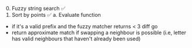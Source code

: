 0. Fuzzy string search ✅
1. Sort by points ✅
 a. Evaluate function
- if it's a valid prefix and the fuzzy matcher returns < 3 diff go
- return approximate match if swapping a neighbour is possible (i.e, letter has valid neighbours
that haven't already been used)
